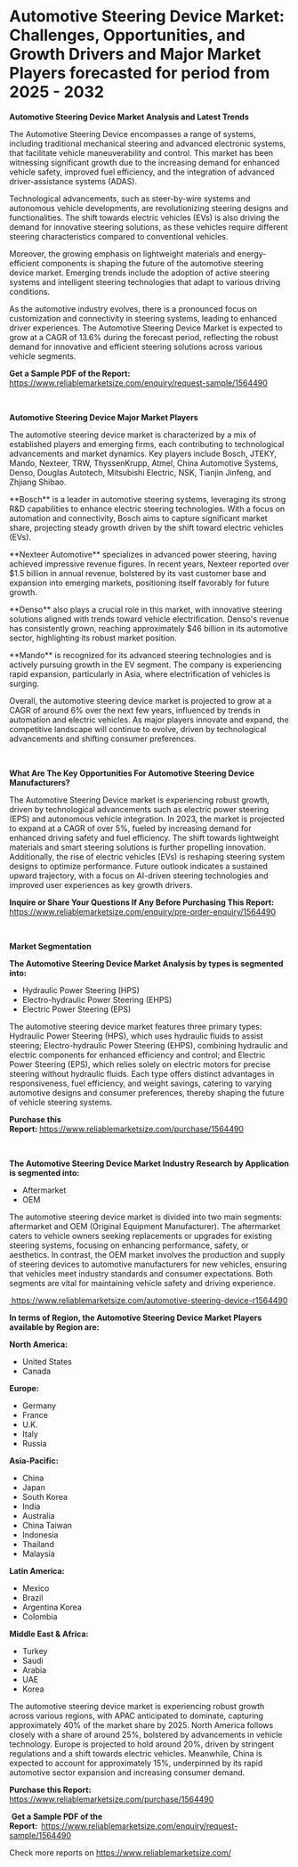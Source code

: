 <p><h1>Automotive Steering Device Market: Challenges, Opportunities, and Growth Drivers and Major Market Players forecasted for period from 2025 - 2032</h1></p><p><strong>Automotive Steering Device Market Analysis and Latest Trends</strong></p>
<p><p>The Automotive Steering Device encompasses a range of systems, including traditional mechanical steering and advanced electronic systems, that facilitate vehicle maneuverability and control. This market has been witnessing significant growth due to the increasing demand for enhanced vehicle safety, improved fuel efficiency, and the integration of advanced driver-assistance systems (ADAS).</p><p>Technological advancements, such as steer-by-wire systems and autonomous vehicle developments, are revolutionizing steering designs and functionalities. The shift towards electric vehicles (EVs) is also driving the demand for innovative steering solutions, as these vehicles require different steering characteristics compared to conventional vehicles. </p><p>Moreover, the growing emphasis on lightweight materials and energy-efficient components is shaping the future of the automotive steering device market. Emerging trends include the adoption of active steering systems and intelligent steering technologies that adapt to various driving conditions. </p><p>As the automotive industry evolves, there is a pronounced focus on customization and connectivity in steering systems, leading to enhanced driver experiences. The Automotive Steering Device Market is expected to grow at a CAGR of 13.6% during the forecast period, reflecting the robust demand for innovative and efficient steering solutions across various vehicle segments.</p></p>
<p><strong>Get a Sample PDF of the Report:&nbsp;</strong> <a href="https://www.reliablemarketsize.com/enquiry/request-sample/1564490?utm_campaign=3104&utm_medium=2&utm_source=Github&utm_content=ia&utm_term=30032025&utm_id=automotive-steering-device">https://www.reliablemarketsize.com/enquiry/request-sample/1564490</a></p>
<p>&nbsp;</p>
<p><strong>Automotive Steering Device Major Market Players</strong></p>
<p><p>The automotive steering device market is characterized by a mix of established players and emerging firms, each contributing to technological advancements and market dynamics. Key players include Bosch, JTEKY, Mando, Nexteer, TRW, ThyssenKrupp, Atmel, China Automotive Systems, Denso, Douglas Autotech, Mitsubishi Electric, NSK, Tianjin Jinfeng, and Zhjiang Shibao.</p><p>**Bosch** is a leader in automotive steering systems, leveraging its strong R&D capabilities to enhance electric steering technologies. With a focus on automation and connectivity, Bosch aims to capture significant market share, projecting steady growth driven by the shift toward electric vehicles (EVs).</p><p>**Nexteer Automotive** specializes in advanced power steering, having achieved impressive revenue figures. In recent years, Nexteer reported over $1.5 billion in annual revenue, bolstered by its vast customer base and expansion into emerging markets, positioning itself favorably for future growth.</p><p>**Denso** also plays a crucial role in this market, with innovative steering solutions aligned with trends toward vehicle electrification. Denso's revenue has consistently grown, reaching approximately $46 billion in its automotive sector, highlighting its robust market position.</p><p>**Mando** is recognized for its advanced steering technologies and is actively pursuing growth in the EV segment. The company is experiencing rapid expansion, particularly in Asia, where electrification of vehicles is surging.</p><p>Overall, the automotive steering device market is projected to grow at a CAGR of around 6% over the next few years, influenced by trends in automation and electric vehicles. As major players innovate and expand, the competitive landscape will continue to evolve, driven by technological advancements and shifting consumer preferences.</p></p>
<p>&nbsp;</p>
<p><strong>What Are The Key Opportunities For Automotive Steering Device Manufacturers?</strong></p>
<p><p>The Automotive Steering Device market is experiencing robust growth, driven by technological advancements such as electric power steering (EPS) and autonomous vehicle integration. In 2023, the market is projected to expand at a CAGR of over 5%, fueled by increasing demand for enhanced driving safety and fuel efficiency. The shift towards lightweight materials and smart steering solutions is further propelling innovation. Additionally, the rise of electric vehicles (EVs) is reshaping steering system designs to optimize performance. Future outlook indicates a sustained upward trajectory, with a focus on AI-driven steering technologies and improved user experiences as key growth drivers.</p></p>
<p><strong>Inquire or Share Your Questions If Any Before Purchasing This Report:</strong> <a href="https://www.reliablemarketsize.com/enquiry/pre-order-enquiry/1564490?utm_campaign=3104&utm_medium=2&utm_source=Github&utm_content=ia&utm_term=30032025&utm_id=automotive-steering-device">https://www.reliablemarketsize.com/enquiry/pre-order-enquiry/1564490</a></p>
<p>&nbsp;</p>
<p><strong>Market Segmentation</strong></p>
<p><strong>The Automotive Steering Device Market Analysis by types is segmented into:</strong></p>
<p><ul><li>Hydraulic Power Steering (HPS)</li><li>Electro-hydraulic Power Steering (EHPS)</li><li>Electric Power Steering (EPS)</li></ul></p>
<p><p>The automotive steering device market features three primary types: Hydraulic Power Steering (HPS), which uses hydraulic fluids to assist steering; Electro-hydraulic Power Steering (EHPS), combining hydraulic and electric components for enhanced efficiency and control; and Electric Power Steering (EPS), which relies solely on electric motors for precise steering without hydraulic fluids. Each type offers distinct advantages in responsiveness, fuel efficiency, and weight savings, catering to varying automotive designs and consumer preferences, thereby shaping the future of vehicle steering systems.</p></p>
<p><strong>Purchase this Report:&nbsp;</strong><a href="https://www.reliablemarketsize.com/purchase/1564490?utm_campaign=3104&utm_medium=2&utm_source=Github&utm_content=ia&utm_term=30032025&utm_id=automotive-steering-device">https://www.reliablemarketsize.com/purchase/1564490</a></p>
<p>&nbsp;</p>
<p><strong>The Automotive Steering Device Market Industry Research by Application is segmented into:</strong></p>
<p><ul><li>Aftermarket</li><li>OEM</li></ul></p>
<p><p>The automotive steering device market is divided into two main segments: aftermarket and OEM (Original Equipment Manufacturer). The aftermarket caters to vehicle owners seeking replacements or upgrades for existing steering systems, focusing on enhancing performance, safety, or aesthetics. In contrast, the OEM market involves the production and supply of steering devices to automotive manufacturers for new vehicles, ensuring that vehicles meet industry standards and consumer expectations. Both segments are vital for maintaining vehicle safety and driving experience.</p></p>
<p><a href="https://www.reliablemarketsize.com/automotive-steering-device-r1564490?utm_campaign=3104&utm_medium=2&utm_source=Github&utm_content=ia&utm_term=30032025&utm_id=automotive-steering-device">&nbsp;https://www.reliablemarketsize.com/automotive-steering-device-r1564490</a></p>
<p><strong>In terms of Region, the Automotive Steering Device Market Players available by Region are:</strong></p>
<p>
    <p> <strong> North America: </strong>
        <ul>
            <li>United States</li>
            <li>Canada</li>
        </ul>
        </p> 
    <p> <strong> Europe: </strong>
        <ul>
            <li>Germany</li>
            <li>France</li>
            <li>U.K.</li>
            <li>Italy</li>
            <li>Russia</li>
        </ul>
        </p> 
    <p> <strong> Asia-Pacific: </strong>
        <ul>
            <li>China</li>
            <li>Japan</li>
            <li>South Korea</li>
            <li>India</li>
            <li>Australia</li>
            <li>China Taiwan</li>
            <li>Indonesia</li>
            <li>Thailand</li>
            <li>Malaysia</li>
        </ul>
        </p> 
    <p> <strong> Latin America: </strong>
        <ul>
            <li>Mexico</li>
            <li>Brazil</li>
            <li>Argentina Korea</li>
            <li>Colombia</li>
        </ul>
        </p> 
    <p> <strong> Middle East & Africa: </strong>
        <ul>
            <li>Turkey</li>
            <li>Saudi</li>
            <li>Arabia</li>
            <li>UAE</li>
            <li>Korea</li>
        </ul>
    </p>
    </p>
<p><p>The automotive steering device market is experiencing robust growth across various regions, with APAC anticipated to dominate, capturing approximately 40% of the market share by 2025. North America follows closely with a share of around 25%, bolstered by advancements in vehicle technology. Europe is projected to hold around 20%, driven by stringent regulations and a shift towards electric vehicles. Meanwhile, China is expected to account for approximately 15%, underpinned by its rapid automotive sector expansion and increasing consumer demand.</p></p>
<p><strong>Purchase this Report: </strong><a href="https://www.reliablemarketsize.com/purchase/1564490?utm_campaign=3104&utm_medium=2&utm_source=Github&utm_content=ia&utm_term=30032025&utm_id=automotive-steering-device">https://www.reliablemarketsize.com/purchase/1564490</a></p>
<p>&nbsp;<strong>Get a Sample PDF of the Report:&nbsp;&nbsp;</strong><a href="https://www.reliablemarketsize.com/enquiry/request-sample/1564490?utm_campaign=3104&utm_medium=2&utm_source=Github&utm_content=ia&utm_term=30032025&utm_id=automotive-steering-device">https://www.reliablemarketsize.com/enquiry/request-sample/1564490</a></p>
<p><strong></strong></p>
<p>Check more reports on <a href="https://www.reliablemarketsize.com/?utm_campaign=3104&utm_medium=2&utm_source=Github&utm_content=ia&utm_term=30032025&utm_id=automotive-steering-device">https://www.reliablemarketsize.com/</a></p>